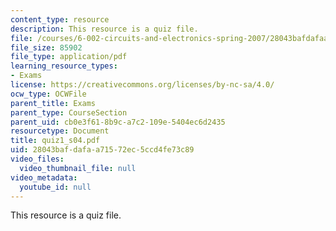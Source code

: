 ```yaml
---
content_type: resource
description: This resource is a quiz file.
file: /courses/6-002-circuits-and-electronics-spring-2007/28043bafdafaa71572ec5ccd4fe73c89_quiz1_s04.pdf
file_size: 85902
file_type: application/pdf
learning_resource_types:
- Exams
license: https://creativecommons.org/licenses/by-nc-sa/4.0/
ocw_type: OCWFile
parent_title: Exams
parent_type: CourseSection
parent_uid: cb0e3f61-8b9c-a7c2-109e-5404ec6d2435
resourcetype: Document
title: quiz1_s04.pdf
uid: 28043baf-dafa-a715-72ec-5ccd4fe73c89
video_files:
  video_thumbnail_file: null
video_metadata:
  youtube_id: null
---
```

This resource is a quiz file.